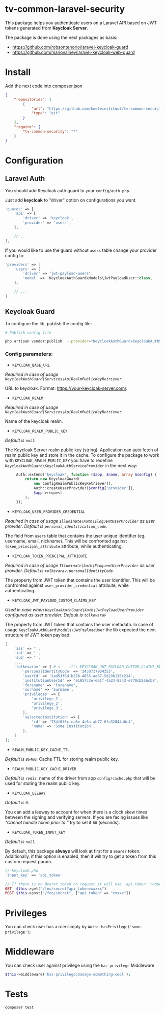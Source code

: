 # tv-common-laravel-security

This package helps you authenticate users on a Laravel API based on JWT tokens generated from  **Keycloak Server**.

The package is done using the next packages as basis:
- https://github.com/robsontenorio/laravel-keycloak-guard
- https://github.com/mariovalney/laravel-keycloak-web-guard

# Install

Add the next code into composer.json

```json
{
    "repositories": [
        {
            "url": "https://github.com/keeleinstituut/tv-common-security",
            "type": "git"
        }
    ],
    "require": {
        "tv-common-security": "*"
    }
}
```

# Configuration

## Laravel Auth

You should add Keycloak auth guard to your `config/auth.php`.

Just add **keycloak** to "driver" option on configurations you want.

```php
'guards' => [
    'api' => [
        'driver' => 'keycloak',
        'provider' => 'users',
    ],

    // ...
],
```

If you would like to use the guard without `users` table change your provider config to:

```php
'providers' => [
    'users' => [
        'driver' => 'jwt-payload-users',
        'model' =>  KeycloakAuthGuard\Models\JwtPayloadUser::class,
    ],

    // ...
]
```

## Keycloak Guard

To configure the lib, publish the config file:

```bash
# Publish config file

php artisan vendor:publish  --provider="KeycloakAuthGuard\KeycloakAuthServiceProvider"
```

### Config parameters:

*  `KEYCLOAK_BASE_URL`

*Required in case of usage `KeycloakAuthGuard\Services\ApiRealmPublicKeyRetriever`*

URL to keycloak. Format: https://your-keycloak-server.com/.

*  `KEYCLOAK_REALM`

*Required in case of usage `KeycloakAuthGuard\Services\ApiRealmPublicKeyRetriever`*

Name of the keycloak realm.


*  `KEYCLOAK_REALM_PUBLIC_KEY`

*Default is `null`.*

The Keycloak Server realm public key (string). Application can auto fetch of realm public key and store it in the cache.
To configure the package to work with `KEYCLOAK_REALM_PUBLIC_KEY` you have to redefine `KeycloakAuthGuard\KeycloakAuthServiceProvider` in the next way:
```php
     Auth::extend('keycloak', function ($app, $name, array $config) {
         return new KeycloakGuard(
             new ConfigRealmPublicKeyRetriever(),
             Auth::createUserProvider($config['provider']),
             $app->request
         );
     });
```

*  `KEYCLOAK_USER_PROVIDER_CREDENTIAL`

*Required in case of usage `Illuminate\Auth\EloquentUserProvider` as user provider. Default is `personal_identification_code`.*

The field from `users` table that contains the user unique identifier (eg.  username, email, nickname). This will be confronted against  `token_principal_attribute` attribute, while authenticating.

*  `KEYCLOAK_TOKEN_PRINCIPAL_ATTRIBUTE`

*Required in case of usage `Illuminate\Auth\EloquentUserProvider` as user provider. Default is `tolkevarav.personalIdentityCode`.*

The property from JWT token that contains the user identifier.
This will be confronted against  `user_provider_credential` attribute, while authenticating.

*  `KEYCLOAK_JWT_PAYLOAD_CUSTOM_CLAIMS_KEY`

*Used in case when `KeycloakAuthGuard\Auth\JwtPayloadUserProvider` configured as user provider. Default is `tolkevarav`*

The property from JWT token that contains the user metadata. In case of usage `KeycloakAuthGuard\Models\JwtPayloadUser` the lib expected the next structure of JWT token payload:
```php
[
    'iss' => '',
    'iat' => '',
    'sub' => '',
    ....
    'tolkevarav' => [ # <--- it's KEYCLOAK_JWT_PAYLOAD_CUSTOM_CLAIMS_KEY
        'personalIdentityCode' => '3430717934355',
        'userId' => '2ad53f6d-b876-4855-ae67-5d29b126c214',
        'institutionUserId' => 'e1057c3e-661f-4a23-8243-e770cb56bcb8',
        'forename' => 'Forename',
        'surname' => 'Surname',
        'privileges' => [
            'privilege_1',
            'privilege_2',
            'privilege_3',
        ],
        'selectedInstitution' => [
            'id' => '734f0f6c-ea6e-4c6a-ab77-6fa32044a0c4',
            'name' => 'Some Institution',
        ],
    ]
];
```

*  `REALM_PUBLIC_KEY_CACHE_TTL`

*Default is `86400`.*
Cache TTL for storing realm public key.

*  `REALM_PUBLIC_KEY_CACHE_DRIVER`

*Default is `redis`.*
name of the driver from app `config/cache.php` that will be used for storing the realm public key. 

*  `KEYCLOAK_LEEWAY`

*Default is `0`*.
    
 You can add a leeway to account for when there is a clock skew times between the signing and verifying servers.  If you are facing issues like *"Cannot handle token prior to <DATE>"* try to set it `60` (seconds).

*  `KEYCLOAK_TOKEN_INPUT_KEY`

*Default is `null`.*

By default, this package **always** will look at first for a `Bearer` token. Additionally, if this option is enabled, then it will try to get a token from this custom request param.

```php
// keycloak.php
'input_key' => 'api_token'

// If there is no Bearer token on request it will use `api_token` request param
GET  $this->get("/foo/secret?api_token=xxxxx")
POST $this->post("/foo/secret", ["api_token" => "xxxxx"])
```

# Privileges

You can check user has a role simply by `Auth::hasPrivilege('some-privilege')`;

# Middleware

You can check user against privilege using the `has-privilege` Middleware.

```php
$this->middleware('has-privilege:manage-something-cool');
```

# Tests

```php
composer test
```



